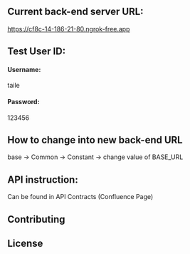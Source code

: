 ## Current back-end server URL:  

https://cf8c-14-186-21-80.ngrok-free.app 

## Test User ID:

#### Username: 
taile

#### Password: 
123456

## How to change into new back-end URL

base → Common → Constant → change value of BASE_URL

## API instruction:

Can be found in API Contracts (Confluence Page)

 

## Contributing



## License
